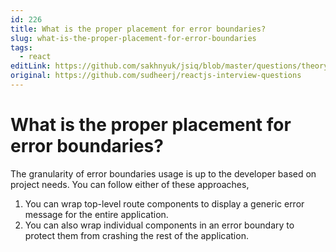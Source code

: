 ```yaml
---
id: 226
title: What is the proper placement for error boundaries?
slug: what-is-the-proper-placement-for-error-boundaries
tags:
  - react
editLink: https://github.com/sakhnyuk/jsiq/blob/master/questions/theory/react/226.md
original: https://github.com/sudheerj/reactjs-interview-questions
---
```


# What is the proper placement for error boundaries?

The granularity of error boundaries usage is up to the developer based on project needs. You can follow either of these approaches,

1. You can wrap top-level route components to display a generic error message for the entire application.
2. You can also wrap individual components in an error boundary to protect them from crashing the rest of the application.